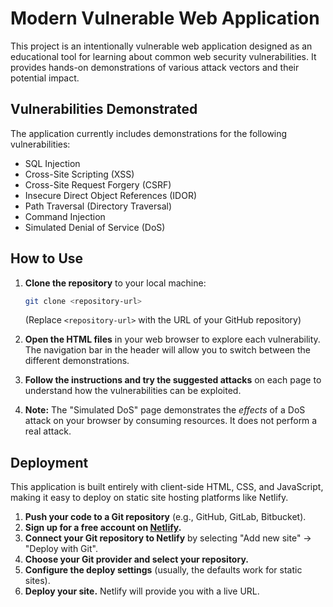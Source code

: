 # Modern Vulnerable Web Application

This project is an intentionally vulnerable web application designed as an educational tool for learning about common web security vulnerabilities. It provides hands-on demonstrations of various attack vectors and their potential impact.

## Vulnerabilities Demonstrated

The application currently includes demonstrations for the following vulnerabilities:

* SQL Injection
* Cross-Site Scripting (XSS)
* Cross-Site Request Forgery (CSRF)
* Insecure Direct Object References (IDOR)
* Path Traversal (Directory Traversal)
* Command Injection
* Simulated Denial of Service (DoS)

## How to Use

1.  **Clone the repository** to your local machine:
    ```bash
    git clone <repository-url>
    ```
    (Replace `<repository-url>` with the URL of your GitHub repository)

2.  **Open the HTML files** in your web browser to explore each vulnerability. The navigation bar in the header will allow you to switch between the different demonstrations.

3.  **Follow the instructions and try the suggested attacks** on each page to understand how the vulnerabilities can be exploited.

4.  **Note:** The "Simulated DoS" page demonstrates the *effects* of a DoS attack on your browser by consuming resources. It does not perform a real attack.

## Deployment

This application is built entirely with client-side HTML, CSS, and JavaScript, making it easy to deploy on static site hosting platforms like Netlify.

1.  **Push your code to a Git repository** (e.g., GitHub, GitLab, Bitbucket).
2.  **Sign up for a free account on [Netlify](https://www.netlify.com/).**
3.  **Connect your Git repository to Netlify** by selecting "Add new site" -> "Deploy with Git".
4.  **Choose your Git provider and select your repository.**
5.  **Configure the deploy settings** (usually, the defaults work for static sites).
6.  **Deploy your site.** Netlify will provide you with a live URL.
